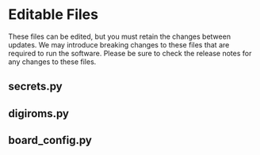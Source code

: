 # Editable Files

These files can be edited, but you must retain the changes between updates.  We may introduce breaking changes to these files that are required to run the software.  Please be sure to check the release notes for any changes to these files.

## secrets.py

## digiroms.py

## board_config.py